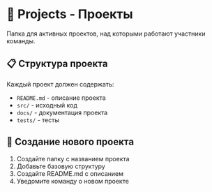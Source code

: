# 📁 Projects - Проекты

Папка для активных проектов, над которыми работают участники команды.

## 📋 Структура проекта

Каждый проект должен содержать:
- `README.md` - описание проекта
- `src/` - исходный код
- `docs/` - документация проекта
- `tests/` - тесты

## 🚀 Создание нового проекта

1. Создайте папку с названием проекта
2. Добавьте базовую структуру
3. Создайте README.md с описанием
4. Уведомите команду о новом проекте
